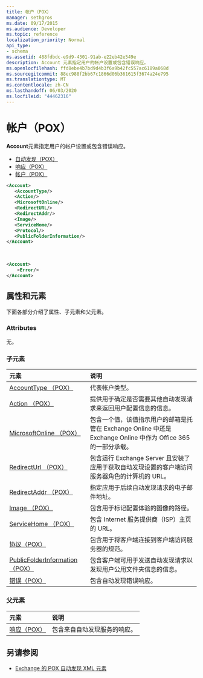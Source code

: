 ```yaml
---
title: 帐户（POX）
manager: sethgros
ms.date: 09/17/2015
ms.audience: Developer
ms.topic: reference
localization_priority: Normal
api_type:
- schema
ms.assetid: 488fdbdc-e9d9-4301-91ab-e22eb42e549e
description: Account 元素指定用户的帐户设置或包含错误响应。
ms.openlocfilehash: ffd8ebe4b7bd9d4b3f6a9b42fc557ac6189a068d
ms.sourcegitcommit: 88ec988f2bb67c1866d06b361615f3674a24e795
ms.translationtype: MT
ms.contentlocale: zh-CN
ms.lasthandoff: 06/03/2020
ms.locfileid: "44462316"
---
```

# <a name="account-pox"></a>帐户（POX）

**Account**元素指定用户的帐户设置或包含错误响应。 
  
- [自动发现（POX）](autodiscover-pox.md)
- [响应（POX）](response-pox.md)
- [帐户（POX）](account-pox.md)
  
```XML
<Account>
   <AccountType/>
   <Action/>
   <MicrosoftOnline/>
   <RedirectURL/>
   <RedirectAddr/>
   <Image/>
   <ServiceHome/>
   <Protocol/>
   <PublicFolderInformation/>
</Account>
```

<br/>

```XML
<Account> 
    <Error/> 
</Account>
```

## <a name="attributes-and-elements"></a>属性和元素

下面各部分介绍了属性、子元素和父元素。
  
### <a name="attributes"></a>Attributes

无。
  
### <a name="child-elements"></a>子元素

|**元素**|**说明**|
|:-----|:-----|
|[AccountType （POX）](accounttype-pox.md) <br/> |代表帐户类型。  <br/> |
|[Action （POX）](action-pox.md) <br/> |提供用于确定是否需要其他自动发现请求来返回用户配置信息的信息。  <br/> |
|[MicrosoftOnline （POX）](microsoftonline-pox.md) <br/> |包含一个值，该值指示用户的邮箱是托管在 Exchange Online 中还是 Exchange Online 中作为 Office 365 的一部分承载。  <br/> |
|[RedirectUrl （POX）](redirecturl-pox.md) <br/> |包含运行 Exchange Server 且安装了应用于获取自动发现设置的客户端访问服务器角色的计算机的 URL。  <br/> |
|[RedirectAddr （POX）](redirectaddr-pox.md) <br/> |指定应用于后续自动发现请求的电子邮件地址。  <br/> |
|[Image （POX）](image-pox.md) <br/> |包含用于标记配置体验的图像的路径。  <br/> |
|[ServiceHome （POX）](servicehome-pox.md) <br/> |包含 Internet 服务提供商（ISP）主页的 URL。  <br/> |
|[协议（POX）](protocol-pox.md) <br/> |包含用于将客户端连接到客户端访问服务器的规范。  <br/> |
|[PublicFolderInformation （POX）](publicfolderinformation-pox.md) <br/> |包含客户端可用于发送自动发现请求以发现用户公用文件夹信息的信息。  <br/> |
|[错误（POX）](error-pox.md) <br/> |包含自动发现错误响应。  <br/> |
   
### <a name="parent-elements"></a>父元素

|**元素**|**说明**|
|:-----|:-----|
|[响应（POX）](response-pox.md) <br/> |包含来自自动发现服务的响应。  <br/> |
   
## <a name="see-also"></a>另请参阅

- [Exchange 的 POX 自动发现 XML 元素](pox-autodiscover-xml-elements-for-exchange.md)

